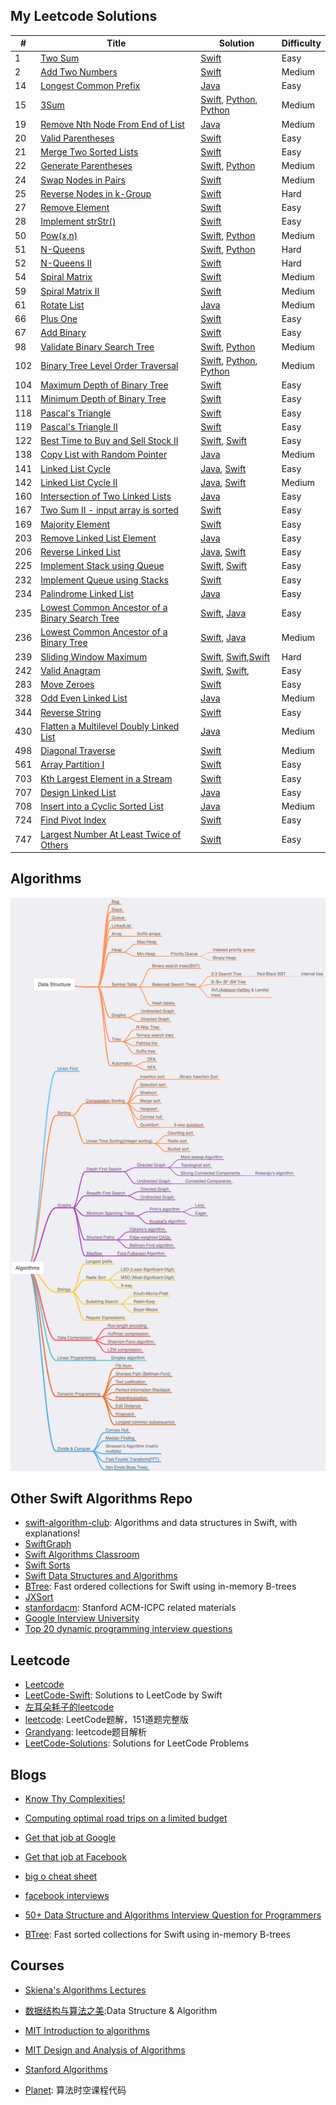 ## My Leetcode Solutions

| # | Title | Solution | Difficulty |
|---| ----- | -------- | ---------- |
|1|[Two Sum](https://leetcode.com/problems/two-sum/) | [Swift](./algorithms/swift/2Sum/2Sum.swift)|Easy|
|2|[Add Two Numbers](https://leetcode.com/problems/add-two-numbers/) | [Swift](./algorithms/swift/addTwoNumbers/addTwoNumbers.swift)|Medium|
|14|[Longest Common Prefix](https://leetcode.com/problems/longest-common-prefix/) | [Java](./algorithms/java/longestCommonPrefix/longestCommonPrefix.swift)|Easy|
|15|[3Sum](https://leetcode.com/problems/3sum/) | [Swift](./algorithms/swift/3Sum/3Sum.swift), [Python](./algorithms/python/3Sum/3Sum.py), [Python](./algorithms/python/3Sum/3SumII.py)|Medium|
|19|[Remove Nth Node From End of List](https://leetcode.com/problems/remove-nth-node-from-end-of-list/) | [Java](./algorithms/java/removeNthNodeFromEndOfList/removeNthNodeFromEndOfList.java)|Medium|
|20|[Valid Parentheses](https://leetcode.com/problems/valid-parentheses) | [Swift](./algorithms/swift/validParentheses/validParentheses.swift)|Easy|
|21|[Merge Two Sorted Lists](https://leetcode.com/problems/merge-two-sorted-lists/) | [Swift](./algorithms/java/mergeTwoSortedList/mergeTwoSortedList.java)|Easy|
|22|[Generate Parentheses](https://leetcode.com/problems/generate-parentheses/) | [Swift](./algorithms/swift/generateParentheses/generateParentheses.swift), [Python](./algorithms/python/generateParentheses/generateParentheses.py)|Medium|
|24|[Swap Nodes in Pairs](https://leetcode.com/problems/swap-nodes-in-pairs/) | [Swift](./algorithms/swift/swapNodesInPairs/swapNodesInPairs.swift)|Medium|
|25|[Reverse Nodes in k-Group](https://leetcode.com/problems/reverse-nodes-in-k-group/) | [Swift](./algorithms/swift/reverseNodesInKGroup/reverseNodesInKGroup.swift)|Hard|
|27|[Remove Element](https://leetcode.com/problems/remove-element/) | [Swift](./algorithms/swift/removeElement/removeElement.swift)|Easy|
|28|[Implement strStr()](https://leetcode.com/problems/implement-strstr/) | [Swift](./algorithms/swift/implementStrStr/implementStrStr().swift)|Easy|
|50|[Pow(x,n)](https://leetcode.com/problems/powx-n/) | [Swift](./algorithms/swift/pow/pow.swift), [Python](./algorithms/python/pow/pow.py)|Medium|
|51|[N-Queens](https://leetcode.com/problems/n-queens/) | [Swift](./algorithms/swift/nQueens/nQueens.swift), [Python](./algorithms/python/nQueens/nQueens.py) |Hard|
|52|[N-Queens II](https://leetcode.com/problems/n-queens/) | [Swift](./algorithms/swift/nQueensII/nQueensII.swift)|Hard|
|54|[Spiral Matrix](https://leetcode.com/problems/spiral-matrix/) | [Swift](./algorithms/swift/spiralMatrix/spiralMatrix.swift)|Medium|
|59|[Spiral Matrix II](https://leetcode.com/problems/spiral-matrix-ii/) | [Swift](./algorithms/swift/spiralMatrixII/spiralMatrixII.swift)|Medium|
|61|[Rotate List](https://leetcode.com/problems/rotate-list/) | [Java](./algorithms/java/rotateList/rotateList.java)|Medium|
|66|[Plus One](https://leetcode.com/problems/plus-one) | [Swift](./algorithms/swift/plusOne/plusOne.swift)|Easy|
|67|[Add Binary](https://leetcode.com/problems/add-binary/) | [Swift](./algorithms/swift/addBinary/addBinary.swift)|Easy|
|98|[Validate Binary Search Tree](https://leetcode.com/problems/validate-binary-search-tree/) | [Swift](./algorithms/swift/validateBinarySearchTree/validateBinarySearchTree.swift), [Python](./algorithms/python/validateBinarySearchTree/validateBinarySearchTree.py) |Medium|
|102|[Binary Tree Level Order Traversal](https://leetcode.com/problems/binary-tree-level-order-traversal/) | [Swift](./algorithms/swift/binaryTreeLevelOrderTraversal/binaryTreeLevelOrderTraversal.swift), [Python](./algorithms/python/binaryTreeLevelOrderTraversal/binaryTreeLevelOrderTraversal.py), [Python](./algorithms/python/binaryTreeLevelOrderTraversal/binaryTreeLevelOrderTraversalII.py)|Medium|
|104|[Maximum Depth of Binary Tree](https://leetcode.com/problems/maximum-depth-of-binary-tree/) | [Swift](./algorithms/swift/maximumDepthOfBinaryTree/maximumDepthOfBinaryTree.swift)|Easy|
|111|[Minimum Depth of Binary Tree](https://leetcode.com/problems/minimum-depth-of-binary-tree/) | [Swift](./algorithms/swift/minimumDepthOfBinaryTree/minimumDepthOfBinaryTree.swift)|Easy|
|118|[Pascal's Triangle](https://leetcode.com/problems/pascals-triangle/) | [Swift](./algorithms/swift/pascalsTriangle/pascalsTriangle.swift)|Easy|
|119|[Pascal's Triangle II](https://leetcode.com/problems/pascals-triangle-ii/) | [Swift](./algorithms/swift/pascalsTriangleII/pascalsTriangleII.swift)|Easy|
|122|[Best Time to Buy and Sell Stock II](https://leetcode.com/problems/best-time-to-buy-and-sell-stock-ii/) | [Swift](./algorithms/swift/bestTimeToBuyAndSellStockII/bestTimeToBuyAndSellStockII.swift), [Swift](./algorithms/swift/bestTimeToBuyAndSellStockII/bestTimeToBuyAndSellStockII-II.swift)|Easy|
|138|[Copy List with Random Pointer](https://leetcode.com/problems/copy-list-with-random-pointer/) | [Java](./algorithms/java/copyListWithRandomPointer/copyListWithRandomPointer.java)|Medium|
|141|[Linked List Cycle](https://leetcode.com/problems/linked-list-cycle/) | [Java](./algorithms/java/linkedListCycle/linkedListCycle.java), [Swift](./algorithms/swift/linkedListCycle/linkedListCycle.swift)|Easy|
|142|[Linked List Cycle II](https://leetcode.com/problems/linked-list-cycle-ii/) | [Java](./algorithms/java/linkedListCycleII/linkedListCycleII.java), [Swift](./algorithms/swift/linkedListCycleII/linkedListCycleII.swift)|Medium|
|160|[Intersection of Two Linked Lists](https://leetcode.com/problems/intersection-of-two-linked-lists/) | [Java](./algorithms/java/intersectionOfTwoLinkedList/intersectionOfTwoLinkedList.java)|Easy|
|167|[Two Sum II - input array is sorted](https://leetcode.com/problems/two-sum-ii-input-array-is-sorted/) | [Swift](./algorithms/swift/2SumII/2SumII.swift)|Easy|
|169|[Majority Element](https://leetcode.com/problems/majority-element/) | [Swift](./algorithms/swift/majorityElement/majorityElement.swift)|Easy|
|203|[Remove Linked List Element](https://leetcode.com/problems/remove-linked-list-elements/) | [Java](./algorithms/java/removeLinkedListElements/removeLinkedListElements.java)|Easy|
|206|[Reverse Linked List](https://leetcode.com/problems/reverse-linked-list/) | [Java](./algorithms/java/reverseLinkedList/reverseLinkedList.java), [Swift](./algorithms/swift/reverseLinkedList/reverseLinkedList1.swift)|Easy|
|225|[Implement Stack using Queue](https://leetcode.com/problems/implement-stack-using-queues/) | [Swift](./algorithms/swift/implementStackUsingQueue/implementStackUsingQueue.swift), [Swift](./algorithms/swift/reverseLinkedList/reverseLinkedList1.swift)|Easy|
|232|[Implement Queue using Stacks](https://leetcode.com/problems/implement-queue-using-stacks) | [Swift](./algorithms/swift/implementQueueUsingStack/implementQueueUsingStack.swift)|Easy|
|234|[Palindrome Linked List](https://leetcode.com/problems/palindrome-linked-list/) | [Java](./algorithms/java/palindromeLinkedList/palindromeLinkedList.java)|Easy|
|235|[Lowest Common Ancestor of a Binary Search Tree](https://leetcode.com/problems/lowest-common-ancestor-of-a-binary-search-tree/) | [Swift](./algorithms/swift/lowestCommonAncestorOfABinarySearchTree/lowestCommonAncestorOfABinarySearchTree.swift), [Java](./algorithms/java/lowestCommonAncestorOfABinarySearchTree/lowestCommonAncestorOfABinarySearchTree.java)|Easy|
|236|[Lowest Common Ancestor of a Binary Tree](https://leetcode.com/problems/lowest-common-ancestor-of-a-binary-tree/) | [Swift](./algorithms/swift/lowestCommonAncestorOfABinaryTree/lowestCommonAncestorOfABinaryTree.swift), [Java](./algorithms/java/lowestCommonAncestorOfABinaryTree/lowestCommonAncestorOfABinaryTree.java)|Medium|
|239|[Sliding Window Maximum](https://leetcode.com/problems/sliding-window-maximum/) | [Swift](./algorithms/swift/slidingWindowMaximum/slidingWindowMaximum.swift), [Swift](./algorithms/swift/slidingWindowMaximum/slidingWindowMaximumII.swift),[Swift](./algorithms/swift/slidingWindowMaximum/slidingWindowMaximumIII.swift)|Hard|
|242|[Valid Anagram](https://leetcode.com/problems/valid-anagram/) | [Swift](./algorithms/swift/validAnagram/validAnagram.swift), [Swift](./algorithms/swift/validAnagram/validAnagramII.swift),|Easy|
|283|[Move Zeroes](https://leetcode.com/problems/move-zeroes/) | [Swift](./algorithms/swift/moveZeroes/moveZeroes.swift)|Easy|
|328|[Odd Even Linked List](https://leetcode.com/problems/odd-even-linked-list/) | [Java](./algorithms/java/oddEvenLinkedList/oddEvenLinkedList.java)|Medium|
|344|[Reverse String](https://leetcode.com/problems/reverse-string/) | [Swift](./algorithms/swift/reverseString/reverseString.swift)|Easy|
|430|[Flatten a Multilevel Doubly Linked List](https://leetcode.com/problems/flatten-a-multilevel-doubly-linked-list/) | [Java](./algorithms/java/flattenAMultilevelDoublyLinkedList/flattenAMultilevelDoublyLinkedList.java)|Medium|
|498|[Diagonal Traverse](https://leetcode.com/problems/diagonal-traverse/) | [Swift](./algorithms/swift/diagonalTraverse/diagonalTraverse.swift)|Medium|
|561|[Array Partition I](https://leetcode.com/problems/array-partition-i/) | [Swift](./algorithms/swift/arrayPartitionI/arrayPartitionI.swift)|Easy|
|703|[Kth Largest Element in a Stream](https://leetcode.com/problems/kth-largest-element-in-a-stream/) | [Swift](./algorithms/swift/kthLargestElementInAStream/kthLargestElementInAStream.swift)|Easy|
|707|[Design Linked List](https://leetcode.com/problems/design-linked-list/) | [Java](./algorithms/java/designLinkedList/designLinkedList.java)|Easy|
|708|[Insert into a Cyclic Sorted List](https://leetcode.com/problems/insert-into-a-cyclic-sorted-list/) | [Java](./algorithms/java/insertIntoACyclicSortedList/insertIntoACyclicSortedList.java)|Medium|
|724|[Find Pivot Index](https://leetcode.com/articles/find-pivot-index/) | [Swift](./algorithms/swift/findPivotIndex/findPivotIndex.swift)|Easy|
|747|[Largest Number At Least Twice of Others](https://leetcode.com/problems/largest-number-at-least-twice-of-others/description/) | [Swift](./algorithms/swift/largestNumberAtLeastTwiceOfOthers/largestNumberAtLeastTwiceOfOthers.swift)|Easy|


## Algorithms
![Algorithms](Algorithms-MindNode.png)


## Other Swift Algorithms Repo
* [swift-algorithm-club](https://github.com/raywenderlich/swift-algorithm-club): Algorithms and data structures in Swift, with explanations!
* [SwiftGraph](https://github.com/davecom/SwiftGraph)
* [Swift Algorithms Classroom](https://github.com/gmertk/SwiftAlgorithmsClassroom)
* [Swift Sorts](https://github.com/jessesquires/swift-sorts)
* [Swift Data Structures and Algorithms](https://github.com/stupidfive/SwiftDataStructuresAndAlgorithms)
* [BTree](https://github.com/lorentey/BTree): Fast ordered collections for Swift using in-memory B-trees
* [JXSort](https://github.com/JiongXing/JXSort)
* [stanfordacm](https://github.com/jaehyunp/stanfordacm): Stanford ACM-ICPC related materials
* [Google Interview University](https://github.com/jwasham/google-interview-university)
* [Top 20 dynamic programming interview questions](https://www.geeksforgeeks.org/top-20-dynamic-programming-interview-questions/)

## Leetcode
* [Leetcode](https://github.com/Cee/Leetcode)
* [LeetCode-Swift](https://github.com/soapyigu/LeetCode-Swift): Solutions to LeetCode by Swift
* [左耳朵耗子的leetcode](https://github.com/haoel/leetcode)
* [leetcode](https://github.com/soulmachine/leetcode): LeetCode题解，151道题完整版
* [Grandyang](https://www.cnblogs.com/grandyang/p/4606334.html): leetcode题目解析
* [LeetCode-Solutions](https://github.com/xta0/LeetCode-Solutions): Solutions for LeetCode Problems

## Blogs
* [Know Thy Complexities!](http://bigocheatsheet.com/)

* [Computing optimal road trips on a limited budget](http://www.randalolson.com/2016/06/05/computing-optimal-road-trips-on-a-limited-budget)

* [Get that job at Google](http://steve-yegge.blogspot.com/2008/03/get-that-job-at-google.html)

* [Get that job at Facebook](https://www.facebook.com/notes/facebook-engineering/get-that-job-at-facebook/10150964382448920)

* [big o cheat sheet](http://bigocheatsheet.com/)

* [facebook interviews](https://medium.freecodecamp.org/software-engineering-interviews-744380f4f2af)

* [50+ Data Structure and Algorithms Interview Question for Programmers](https://hackernoon.com/50-data-structure-and-algorithms-interview-questions-for-programmers-b4b1ac61f5b0)

* [BTree](https://github.com/attaswift/BTree): Fast sorted collections for Swift using in-memory B-trees

## Courses

* [Skiena's Algorithms Lectures](http://www3.cs.stonybrook.edu/~algorith/video-lectures/)

* [数据结构与算法之美](https://github.com/wangzheng0822/algo):Data Structure & Algorithm

* [MIT Introduction to algorithms](https://ocw.mit.edu/courses/electrical-engineering-and-computer-science/6-006-introduction-to-algorithms-fall-2011/lecture-videos/)

* [MIT Design and Analysis of Algorithms](http://ocw.mit.edu/courses/electrical-engineering-and-computer-science/6-046j-design-and-analysis-of-algorithms-spring-2015/lecture-videos/)

* [Stanford Algorithms](https://lagunita.stanford.edu/courses/course-v1:Engineering+Algorithms1+SelfPaced/info)

* [Planet](https://github.com/xiexiexx/Planet): 算法时空课程代码


